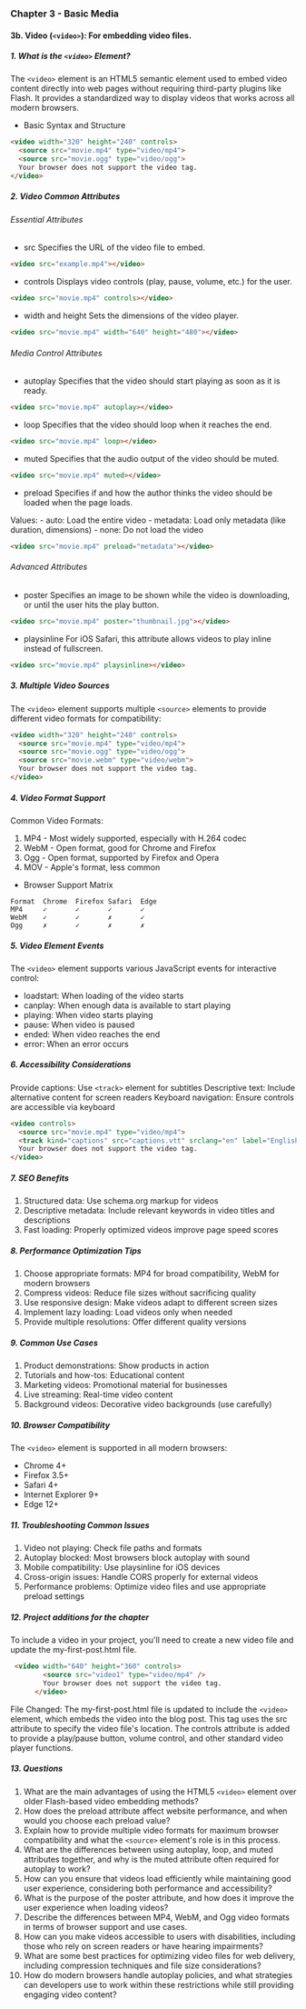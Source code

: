 ### Chapter 3 - Basic Media
#### 3b. Video  (`<video>`): For embedding video files.
##### 1. What is the `<video>` Element?
The `<video>` element is an HTML5 semantic element used to embed video content directly into web pages without requiring third-party plugins like Flash. It provides a standardized way to display videos that works across all modern browsers.

* Basic Syntax and Structure
  
```html
<video width="320" height="240" controls>
  <source src="movie.mp4" type="video/mp4">
  <source src="movie.ogg" type="video/ogg">
  Your browser does not support the video tag.
</video>
```

##### 2. Video Common Attributes
###### Essential Attributes
* src
Specifies the URL of the video file to embed.
```html
<video src="example.mp4"></video>
```

* controls
Displays video controls (play, pause, volume, etc.) for the user.
```html
<video src="movie.mp4" controls></video>
```

* width and height
Sets the dimensions of the video player.
```html
<video src="movie.mp4" width="640" height="480"></video>
```

###### Media Control Attributes
* autoplay
Specifies that the video should start playing as soon as it is ready.
```html
<video src="movie.mp4" autoplay></video>
```

* loop
Specifies that the video should loop when it reaches the end.
```html
<video src="movie.mp4" loop></video>
```

* muted
Specifies that the audio output of the video should be muted.
```html
<video src="movie.mp4" muted></video>
```

* preload
Specifies if and how the author thinks the video should be loaded when the page loads.

Values:
	- auto: Load the entire video
	- metadata: Load only metadata (like duration, dimensions)
	- none: Do not load the video
```html	
<video src="movie.mp4" preload="metadata"></video>
```

###### Advanced Attributes
* poster
Specifies an image to be shown while the video is downloading, or until the user hits the play button.
```html
<video src="movie.mp4" poster="thumbnail.jpg"></video>
```

* playsinline
For iOS Safari, this attribute allows videos to play inline instead of fullscreen.
```html
<video src="movie.mp4" playsinline></video>
```

##### 3.  Multiple Video Sources
The `<video>` element supports multiple `<source>` elements to provide different video formats for compatibility:

```html
<video width="320" height="240" controls>
  <source src="movie.mp4" type="video/mp4">
  <source src="movie.ogg" type="video/ogg">
  <source src="movie.webm" type="video/webm">
  Your browser does not support the video tag.
</video>
```

##### 4. Video Format Support
Common Video Formats:
1. MP4 - Most widely supported, especially with H.264 codec
2. WebM - Open format, good for Chrome and Firefox
3. Ogg - Open format, supported by Firefox and Opera
4. MOV - Apple's format, less common

* Browser Support Matrix
  
```
Format	Chrome	Firefox	Safari	Edge
MP4		✓		✓		✓		✓
WebM	✓		✓		✗		✓
Ogg		✗		✓		✗		✗
```

##### 5. Video Element Events
The `<video>` element supports various JavaScript events for interactive control:
- loadstart: When loading of the video starts
- canplay: When enough data is available to start playing
- playing: When video starts playing
- pause: When video is paused
- ended: When video reaches the end
- error: When an error occurs

##### 6. Accessibility Considerations
Provide captions: Use `<track>` element for subtitles
Descriptive text: Include alternative content for screen readers
Keyboard navigation: Ensure controls are accessible via keyboard
```html
<video controls>
  <source src="movie.mp4" type="video/mp4">
  <track kind="captions" src="captions.vtt" srclang="en" label="English">
  Your browser does not support the video tag.
</video>
```

##### 7. SEO Benefits
1. Structured data: Use schema.org markup for videos
2. Descriptive metadata: Include relevant keywords in video titles and descriptions
3. Fast loading: Properly optimized videos improve page speed scores

##### 8. Performance Optimization Tips
1. Choose appropriate formats: MP4 for broad compatibility, WebM for modern browsers
2. Compress videos: Reduce file sizes without sacrificing quality
3. Use responsive design: Make videos adapt to different screen sizes
4. Implement lazy loading: Load videos only when needed
5. Provide multiple resolutions: Offer different quality versions

##### 9. Common Use Cases
1. Product demonstrations: Show products in action
2. Tutorials and how-tos: Educational content
3. Marketing videos: Promotional material for businesses
4. Live streaming: Real-time video content
5. Background videos: Decorative video backgrounds (use carefully)

##### 10. Browser Compatibility
The `<video>` element is supported in all modern browsers:

- Chrome 4+
- Firefox 3.5+
- Safari 4+
- Internet Explorer 9+
- Edge 12+

##### 11. Troubleshooting Common Issues
1. Video not playing: Check file paths and formats
2. Autoplay blocked: Most browsers block autoplay with sound
3. Mobile compatibility: Use playsinline for iOS devices
4. Cross-origin issues: Handle CORS properly for external videos
5. Performance problems: Optimize video files and use appropriate preload settings

##### 12. Project additions for the chapter
To include a video in your project, you'll need to create a new video file and update the my-first-post.html file.

```html
 <video width="640" height="360" controls>
        <source src="video1" type="video/mp4" />
        Your browser does not support the video tag.
      </video>
```
File Changed: The my-first-post.html file is updated to include the `<video>` element, which embeds the video into the blog post. This tag uses the src attribute to specify the video file's location. The controls attribute is added to provide a play/pause button, volume control, and other standard video player functions.

##### 13. Questions
1. What are the main advantages of using the HTML5 `<video>` element over older Flash-based video embedding methods?
2. How does the preload attribute affect website performance, and when would you choose each preload value?
3. Explain how to provide multiple video formats for maximum browser compatibility and what the `<source>` element's role is in this process.
4. What are the differences between using autoplay, loop, and muted attributes together, and why is the muted attribute often required for autoplay to work?
5. How can you ensure that videos load efficiently while maintaining good user experience, considering both performance and accessibility?
6. What is the purpose of the poster attribute, and how does it improve the user experience when loading videos?
7. Describe the differences between MP4, WebM, and Ogg video formats in terms of browser support and use cases.
8. How can you make videos accessible to users with disabilities, including those who rely on screen readers or have hearing impairments?
9. What are some best practices for optimizing video files for web delivery, including compression techniques and file size considerations?
10. How do modern browsers handle autoplay policies, and what strategies can developers use to work within these restrictions while still providing engaging video content?


